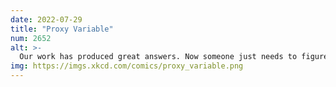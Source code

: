 ```yaml
---
date: 2022-07-29
title: "Proxy Variable"
num: 2652
alt: >-
  Our work has produced great answers. Now someone just needs to figure out which questions they go with.
img: https://imgs.xkcd.com/comics/proxy_variable.png
---
```

